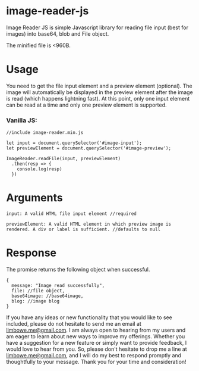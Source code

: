 # image-reader-js

Image Reader JS is simple Javascript library for reading file input (best for images) into base64, blob and File object.

The minified file is <960B.

# Usage
You need to get the file input element and a preview element (optional). The image will automatically be displayed in the preview element after the image is read (which happens lightning fast). At this point, only one input element can be read at a time and only one preview element is supported.

### Vanilla JS:

```
//include image-reader.min.js

let input = document.querySelector('#image-input');
let previewElement = document.querySelector('#image-preview');

ImageReader.readFile(input, previewElement)
  .then(resp => {
    console.log(resp)
  })
```
    
 # Arguments
 
```
input: A valid HTML file input element //required

previewElement: A valid HTML element in which preview image is rendered. A div or label is sufficient. //defaults to null
 ```

# Response
The promise returns the following object when successful.

    {
      message: "Image read successfully",
      file: //file object,
      base64image: //base64image,
      blog: //image blog
    }
 
If you have any ideas or new functionality that you would like to see included, please do not hesitate to send me an email at limbowe.me@gmail.com. I am always open to hearing from my users and am eager to learn about new ways to improve my offerings. Whether you have a suggestion for a new feature or simply want to provide feedback, I would love to hear from you. So, please don't hesitate to drop me a line at limbowe.me@gmail.com, and I will do my best to respond promptly and thoughtfully to your message. Thank you for your time and consideration!
